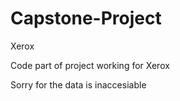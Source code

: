 # Capstone-Project
Xerox

Code part of project working for Xerox

Sorry for the data is inaccesiable

